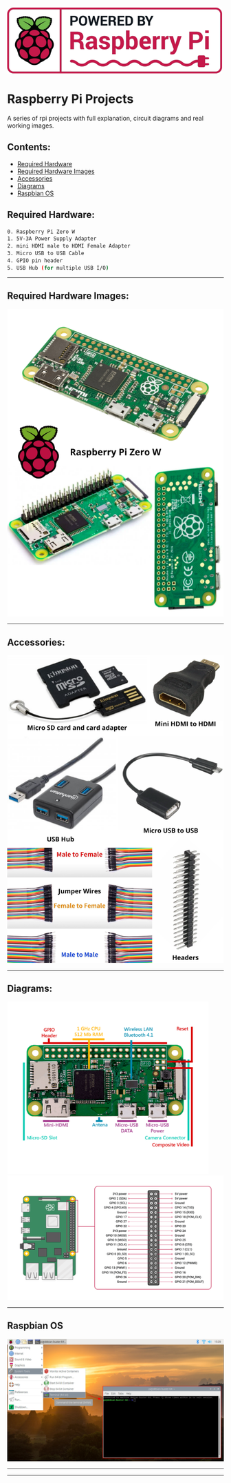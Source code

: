 ![p1](Images/rpi_logo2.png)
# Raspberry Pi Projects
A series of rpi projects with full explanation, circuit diagrams and real working images.

## Contents:
- [Required Hardware](#required-hardware)
- [Required Hardware Images](#required-hardware-images:)
- [Accessories](#accessories)
- [Diagrams](#diagrams)
- [Raspbian OS](#raspbian-os)

## Required Hardware:
```sh
0. Raspberry Pi Zero W
1. 5V-3A Power Supply Adapter
2. mini HDMI male to HDMI Female Adapter
3. Micro USB to USB Cable
4. GPIO pin header
5. USB Hub (for multiple USB I/O)
```
---

## Required Hardware Images:
![p2](Images/1.png)

---
## Accessories:
![p3](Images/3.png)

---

## Diagrams:
![p4](Images/rpi_labelled.png) 
![p5](Images/gpio.png) 

---

## Raspbian OS
![p6](Images/raspbian.jpg)

---
---
